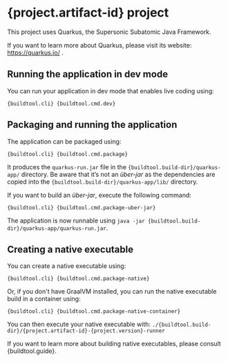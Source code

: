# {project.artifact-id} project

This project uses Quarkus, the Supersonic Subatomic Java Framework.

If you want to learn more about Quarkus, please visit its website: https://quarkus.io/ .

## Running the application in dev mode

You can run your application in dev mode that enables live coding using:
```shell script
{buildtool.cli} {buildtool.cmd.dev}
```

## Packaging and running the application

The application can be packaged using:
```shell script
{buildtool.cli} {buildtool.cmd.package}
```
It produces the `quarkus-run.jar` file in the `{buildtool.build-dir}/quarkus-app/` directory.
Be aware that it’s not an _über-jar_ as the dependencies are copied into the `{buildtool.build-dir}/quarkus-app/lib/` directory.

If you want to build an _über-jar_, execute the following command:
```shell script
{buildtool.cli} {buildtool.cmd.package-uber-jar}
```

The application is now runnable using `java -jar {buildtool.build-dir}/quarkus-app/quarkus-run.jar`.

## Creating a native executable

You can create a native executable using: 
```shell script
{buildtool.cli} {buildtool.cmd.package-native}
```

Or, if you don't have GraalVM installed, you can run the native executable build in a container using: 
```shell script
{buildtool.cli} {buildtool.cmd.package-native-container}
```

You can then execute your native executable with: `./{buildtool.build-dir}/{project.artifact-id}-{project.version}-runner`

If you want to learn more about building native executables, please consult {buildtool.guide}.

